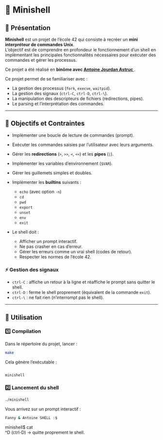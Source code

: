 # 🐚 Minishell

## 📖 Présentation
**Minishell** est un projet de l’école 42 qui consiste à recréer un **mini interpréteur de commandes Unix**.  
L’objectif est de comprendre en profondeur le fonctionnement d’un shell en implémentant les principales fonctionnalités nécessaires pour exécuter des commandes et gérer les processus.  

Ce projet a été réalisé en **binôme avec [Antoine Jourdan Astruc ](https://github.com/Ajap75)**.


Ce projet permet de se familiariser avec :  
- La gestion des processus (`fork`, `execve`, `waitpid`).  
- La gestion des signaux (`ctrl-C`, `ctrl-D`, `ctrl-\`).  
- La manipulation des descripteurs de fichiers (redirections, pipes).  
- Le parsing et l’interprétation des commandes.  

---

## 🎯 Objectifs et Contraintes
- Implémenter une boucle de lecture de commandes (prompt).  
- Exécuter les commandes saisies par l’utilisateur avec leurs arguments.  
- Gérer les **redirections** (`>`, `>>`, `<`, `<<`) et les **pipes** (`|`).  
- Implémenter les variables d’environnement (`$VAR`).  
- Gérer les guillemets simples et doubles.  
- Implémenter les **builtins** suivants :  
  - `echo` (avec option `-n`)  
  - `cd`  
  - `pwd`  
  - `export`  
  - `unset`  
  - `env`  
  - `exit`  

- Le shell doit :  
  - Afficher un prompt interactif.  
  - Ne pas crasher en cas d’erreur.  
  - Gérer les erreurs comme un vrai shell (codes de retour).  
  - Respecter les normes de l’école 42.  

### ⚡ Gestion des signaux
- `ctrl-C` : affiche un retour à la ligne et réaffiche le prompt sans quitter le shell.  
- `ctrl-D` : ferme le shell proprement (équivalent de la commande `exit`).  
- `ctrl-\` : ne fait rien (n’interrompt pas le shell).  

---

## 🚀 Utilisation

### 1️⃣ Compilation
Dans le répertoire du projet, lancer :  
```bash
make  
```

Cela génère l’exécutable :
```bash

minishell  
```

### 2️⃣ Lancement du shell
```bash
./minishell  
```

Vous arrivez sur un prompt interactif :
```bash
Fanny & Antoine SHELL :$  
```


minishell$ cat  
^D   (ctrl-D) → quitte proprement le shell.  


